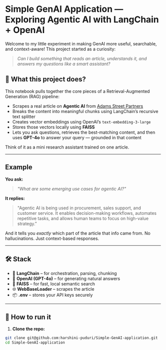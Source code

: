 # Simple GenAI Application — Exploring Agentic AI with LangChain + OpenAI

Welcome to my little experiment in making GenAI more useful, searchable, and context-aware!
This project started as a curiosity:  
> *Can I build something that reads an article, understands it, and answers my questions like a smart assistant?*

## 🧠 What this project does?

This notebook pulls together the core pieces of a Retrieval-Augmented Generation (RAG) pipeline:

- Scrapes a real article on **Agentic AI** from [Adams Street Partners](https://www.adamsstreetpartners.com/insights/the-next-frontier-the-rise-of-agentic-ai/)
- Breaks the content into meaningful chunks using LangChain’s recursive text splitter
- Creates vector embeddings using OpenAI’s `text-embedding-3-large`
- Stores those vectors locally using **FAISS**
- Lets you ask questions, retrieves the best-matching content, and then uses **GPT-4o** to answer your query — grounded in that content

Think of it as a mini research assistant trained on one article.

---

## Example

**You ask:**  
> *"What are some emerging use cases for agentic AI?"*

**It replies:**  
> "Agentic AI is being used in procurement, sales support, and customer service. It enables decision-making workflows, automates repetitive tasks, and allows human teams to focus on high-value strategy."

And it tells you *exactly* which part of the article that info came from. No hallucinations. Just context-based responses.

---

## 🛠️ Stack

- 🧱 **LangChain** – for orchestration, parsing, chunking
- 💬 **OpenAI (GPT-4o)** – for generating natural answers
- 🧠 **FAISS** – for fast, local semantic search
- 🌐 **WebBaseLoader** – scrapes the article
- 📦 **.env** – stores your API keys securely

---

## 🚀 How to run it

1. **Clone the repo:**

```bash
git clone git@github.com:harshini-puduri/Simple-GenAI-application.git
cd Simple-GenAI-application

